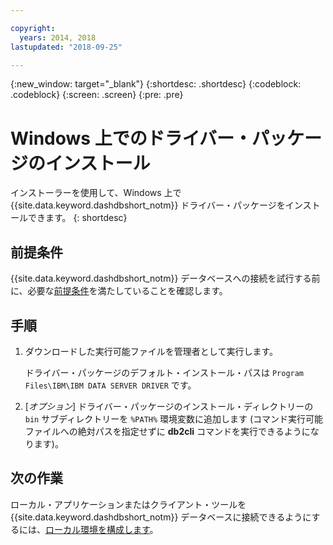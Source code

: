 ```yaml
---

copyright:
  years: 2014, 2018
lastupdated: "2018-09-25"

---
```


<!-- Attribute definitions --> 
{:new_window: target="_blank"}
{:shortdesc: .shortdesc}
{:codeblock: .codeblock}
{:screen: .screen}
{:pre: .pre}

# Windows 上でのドライバー・パッケージのインストール

インストーラーを使用して、Windows 上で {{site.data.keyword.dashdbshort_notm}} ドライバー・パッケージをインストールできます。 
{: shortdesc}

## 前提条件

{{site.data.keyword.dashdbshort_notm}} データベースへの接続を試行する前に、必要な[前提条件](connecting.html#prereqs)を満たしていることを確認します。

<!-- Download the driver package for your operating system from the web console and install it. -->

## 手順

1. ダウンロードした実行可能ファイルを管理者として実行します。

   ドライバー・パッケージのデフォルト・インストール・パスは `Program Files\IBM\IBM DATA SERVER DRIVER` です。
2. [*オプション*] ドライバー・パッケージのインストール・ディレクトリーの `bin` サブディレクトリーを `%PATH%` 環境変数に追加します (コマンド実行可能ファイルへの絶対パスを指定せずに **db2cli** コマンドを実行できるようになります)。

## 次の作業

ローカル・アプリケーションまたはクライアント・ツールを {{site.data.keyword.dashdbshort_notm}} データベースに接続できるようにするには、[ローカル環境を構成します](driver_pkg_cfg.html)。

